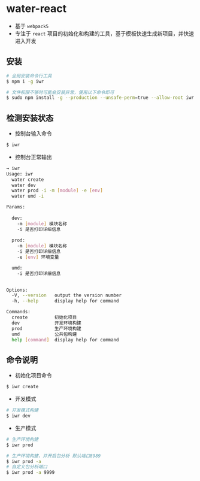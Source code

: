 # water-react

- 基于 `webpack5`
- 专注于 `react` 项目的初始化和构建的工具，基于模板快速生成新项目，并快速进入开发

## 安装

```bash
# 全局安装命令行工具
$ npm i -g iwr

# 文件权限不够时可能会安装异常，使用以下命令即可
$ sudo npm install -g --production --unsafe-perm=true --allow-root iwr
```

## 检测安装状态
- 控制台输入命令

```bash
$ iwr
```

- 控制台正常输出
```bash
→ iwr                                                                                                    [721a6b4]
Usage: iwr   
  water create
  water dev
  water prod -i -m [module] -e [env]
  water umd -i

Params:
  
  dev:
    -m [module] 模块名称
    -i 是否打印详细信息
  
  prod: 
    -m [module] 模块名称
    -i 是否打印详细信息
    -e [env] 环境变量

  umd:
    -i 是否打印详细信息  
    

Options:
  -V, --version   output the version number
  -h, --help      display help for command

Commands:
  create          初始化项目
  dev             开发环境构建
  prod            生产环境构建
  umd             公共包构建
  help [command]  display help for command
```

## 命令说明
- 初始化项目命令

```bash
$ iwr create
```

- 开发模式

```bash
# 开发模式构建
$ iwr dev
```

- 生产模式

```bash
# 生产环境构建
$ iwr prod

# 生产环境构建，并开启包分析 默认端口8989
$ iwr prod -a 
# 自定义包分析端口
$ iwr prod -a 9999
```
